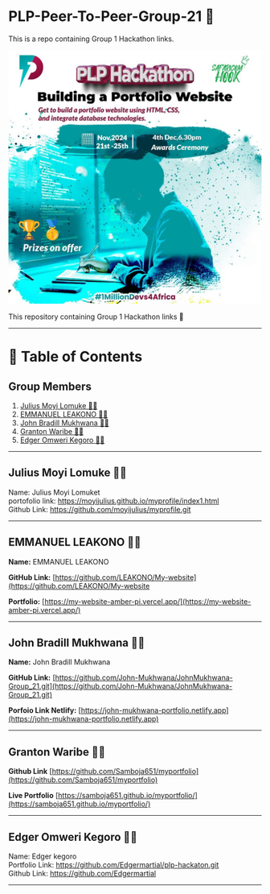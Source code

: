 # PLP-Peer-To-Peer-Group-21 :rocket: <br>

This is a repo containing Group 1 Hackathon links.




![Hackathon Image](assets/Hackathon-Poster.jpg)


This  repository containing Group 1 Hackathon links :tada:

---

# 📜 Table of Contents   

## Group Members

  1. [Julius Moyi Lomuke  🕵️‍♂️](#julius-moyi-lomuke--️️)  
  2. [EMMANUEL LEAKONO  🕵️‍♂️](#emmanuel-leakono--️️)  
  3. [John Bradill Mukhwana  🕵️‍♂️](#john-bradill-mukhwana--️️)  
  4. [Granton Waribe 🕵️‍♂️](#granton-waribe-️️)    
  5. [Edger Omweri Kegoro 🕵️‍♂️](#edger-omweri-kegoro--)
  
----

## Julius Moyi Lomuke  🕵️‍♂️    

Name: Julius Moyi Lomuket <br>
portofolio link: https://moyijulius.github.io/myprofile/index1.html <br>
Github Link: https://github.com/moyijulius/myprofile.git

---

## EMMANUEL LEAKONO  🕵️‍♂️  

**Name:** EMMANUEL LEAKONO

**GitHub Link:** [https://github.com/LEAKONO/My-website](https://github.com/LEAKONO/My-website  

**Portfolio:** [https://my-website-amber-pi.vercel.app/](https://my-website-amber-pi.vercel.app/)

---


## John Bradill Mukhwana  🕵️‍♂️  

**Name:** John Bradill Mukhwana  
 
 **GitHub Link:** [https://github.com/John-Mukhwana/JohnMukhwana-Group_21.git](https://github.com/John-Mukhwana/JohnMukhwana-Group_21.git) 

**Porfoio Link Netlify:** [https://john-mukhwana-portfolio.netlify.app](https://john-mukhwana-portfolio.netlify.app)

---

## Granton Waribe 🕵️‍♂️  

**Github Link** [https://github.com/Samboja651/myportfolio](https://github.com/Samboja651/myportfolio)  

**Live Portfolio** [https://samboja651.github.io/myportfolio/](https://samboja651.github.io/myportfolio/)

---

 ## Edger Omweri Kegoro 🕵️‍♂️    

Name: Edger kegoro<br>
Portfolio Link: https://github.com/Edgermartial/plp-hackaton.git<br>
Github Link: https://github.com/Edgermartial<br>

---
